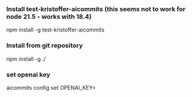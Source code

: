 ### Install test-kristoffer-aicommits (this seems not to work for node 21.5 - works with 18.4)
npm install -g test-kristoffer-aicommits

### Install from git repository
npm install -g ./

### set openai key
aicommits config set OPENAI_KEY=<your token>
